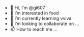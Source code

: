 - 👋 Hi, I’m @gi607
- 👀 I’m interested in food
- 🌱 I’m currently learning vviva
- 💞️ I’m looking to collaborate on ...
- 📫 How to reach me ...

<!---
gi607/gi607 is a ✨ special ✨ repository because its `README.md` (this file) appears on your GitHub profile.
You can click the Preview link to take a look at your changes.
--->
